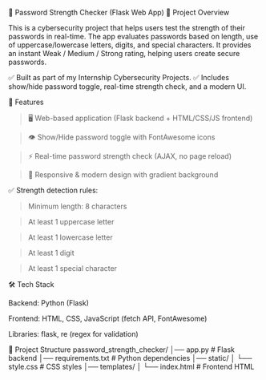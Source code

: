 🔐 Password Strength Checker (Flask Web App)
📌 Project Overview

This is a cybersecurity project that helps users test the strength of their passwords in real-time.
The app evaluates passwords based on length, use of uppercase/lowercase letters, digits, and special characters.
It provides an instant Weak / Medium / Strong rating, helping users create secure passwords.

✅ Built as part of my Internship Cybersecurity Projects.
✅ Includes show/hide password toggle, real-time strength check, and a modern UI.

🚀 Features

>🖥️ Web-based application (Flask backend + HTML/CSS/JS frontend)

>👁️ Show/Hide password toggle with FontAwesome icons

>⚡ Real-time password strength check (AJAX, no page reload)

>🎨 Responsive & modern design with gradient background

✅ Strength detection rules:

   > Minimum length: 8 characters

   > At least 1 uppercase letter

   > At least 1 lowercase letter

   > At least 1 digit

   > At least 1 special character

🛠️ Tech Stack

Backend: Python (Flask)

Frontend: HTML, CSS, JavaScript (fetch API, FontAwesome)

Libraries: flask, re (regex for validation)

📂 Project Structure
password_strength_checker/
│── app.py              # Flask backend
│── requirements.txt    # Python dependencies
│── static/
│   └── style.css       # CSS styles
│── templates/
│   └── index.html      # Frontend HTML